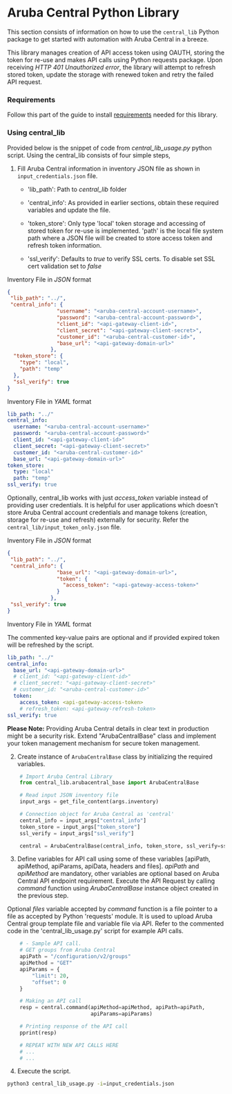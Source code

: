 # Aruba Central Python Library

This section consists of information on how to use the `central_lib` Python package to get started with automation with Aruba Central in a breeze.

This library manages creation of API access token using OAUTH, storing the token for re-use and makes API calls using Python requests package. Upon receiving *HTTP 401 Unauthorized error*, the library will attempt to refresh stored token, update the storage with renewed token and retry the failed API request.

### Requirements
Follow this part of the guide to install [requirements](/rest-api-python-scripts#getting-started-with-automation-using-aruba-central-api) needed for this library.

### Using central_lib

Provided below is the snippet of code from *central_lib_usage.py* python script. Using the central_lib consists of four simple steps,

1. Fill Aruba Central information in inventory JSON file as shown in `input_credentials.json` file.

   - 'lib_path': Path to *central_lib* folder

   - 'central_info': As provided in earlier sections, obtain these required variables and update the file.

   - 'token_store': Only type 'local' token storage and accessing of stored token for re-use is implemented. 'path' is the local file system path where a JSON file will be created to store access token and refresh token information.

   - 'ssl_verify': Defaults to *true* to verify SSL certs. To disable set SSL cert validation set to *false*

Inventory File in *JSON* format

```json
{
 "lib_path": "../",
 "central_info": {
                "username": "<aruba-central-account-username>",
                "password": "<aruba-central-account-password>",
                "client_id": "<api-gateway-client-id>",
                "client_secret": "<api-gateway-client-secret>",
                "customer_id": "<aruba-central-customer-id>",
                "base_url": "<api-gateway-domain-url>"
              },
  "token_store": {
    "type": "local",
    "path": "temp"
  },
  "ssl_verify": true
}
```

Inventory File in *YAML* format

```yaml
lib_path: "../"
central_info:
  username: "<aruba-central-account-username>"
  password: "<aruba-central-account-password>"
  client_id: "<api-gateway-client-id>"
  client_secret: "<api-gateway-client-secret>"
  customer_id: "<aruba-central-customer-id>"
  base_url: "<api-gateway-domain-url>"
token_store:
  type: "local"
  path: "temp"
ssl_verify: true
```

Optionally, central_lib works with just *access_token* variable instead of providing user credentials. It is helpful for user applications which doesn't store Aruba Central account credentials and manage tokens (creation, storage for re-use and refresh) externally for security. Refer the `central_lib/input_token_only.json` file.

Inventory File in *JSON* format
```json
{
 "lib_path": "../",
 "central_info": {
                "base_url": "<api-gateway-domain-url>",
                "token": {
                  "access_token": "<api-gateway-access-token>"
                }
              },
 "ssl_verify": true
}
```
Inventory File in *YAML* format

The commented key-value pairs are optional and if provided expired token will be refreshed by the script.

```YAML
lib_path: "../"
central_info:
  base_url: "<api-gateway-domain-url>"
  # client_id: "<api-gateway-client-id>"
  # client_secret: "<api-gateway-client-secret>"
  # customer_id: "<aruba-central-customer-id>"
  token:
    access_token: <api-gateway-access-token>
    # refresh_token: <api-gateway-refresh-token>
ssl_verify: true
```

**Please Note:**
Providing Aruba Central details in clear text in production might be a security risk. Extend "ArubaCentralBase" class and implement your token management mechanism for secure token management.

2. Create instance of `ArubaCentralBase` class by initializing the required variables.

```python
    # Import Aruba Central Library
    from central_lib.arubacentral_base import ArubaCentralBase

    # Read input JSON inventory file
    input_args = get_file_content(args.inventory)

    # Connection object for Aruba Central as 'central'
    central_info = input_args["central_info"]
    token_store = input_args["token_store"]
    ssl_verify = input_args["ssl_verify"]

    central = ArubaCentralBase(central_info, token_store, ssl_verify=ssl_verify)
```

3. Define variables for API call using some of these variables [apiPath, apiMethod, apiParams, apiData, headers and files]. *apiPath* and *apiMethod* are mandatory, other variables are optional based on Aruba Central API endpoint requirement. Execute the API Request by calling *command* function using *ArubaCentralBase* instance object created in the previous step.

Optional *files* variable accepted by *command* function is a file pointer to a file as accepted by Python 'requests' module. It is used to upload Aruba Central group template file and variable file via API. Refer to the commented code in the 'central_lib_usage.py' script for example API calls.

```python
    # - Sample API call.
    # GET groups from Aruba Central
    apiPath = "/configuration/v2/groups"
    apiMethod = "GET"
    apiParams = {
        "limit": 20,
        "offset": 0
    }

    # Making an API call
    resp = central.command(apiMethod=apiMethod, apiPath=apiPath,
                           apiParams=apiParams)

    # Printing response of the API call
    pprint(resp)

    # REPEAT WITH NEW API CALLS HERE
    # ...
    # ...

```

4. Execute the script.

```bash
python3 central_lib_usage.py -i=input_credentials.json
```
